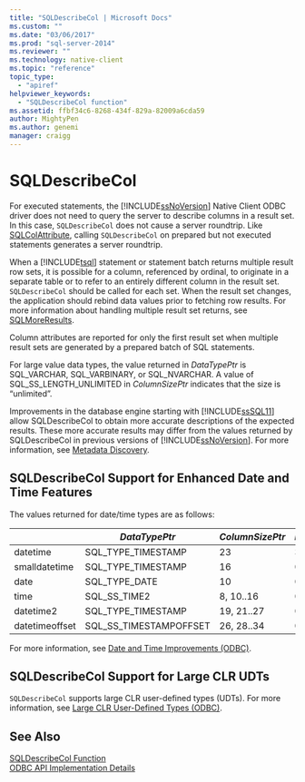 ```yaml
---
title: "SQLDescribeCol | Microsoft Docs"
ms.custom: ""
ms.date: "03/06/2017"
ms.prod: "sql-server-2014"
ms.reviewer: ""
ms.technology: native-client
ms.topic: "reference"
topic_type: 
  - "apiref"
helpviewer_keywords: 
  - "SQLDescribeCol function"
ms.assetid: ffbf34c6-8268-434f-829a-82009a6cda59
author: MightyPen
ms.author: genemi
manager: craigg
---
```

# SQLDescribeCol
  For executed statements, the [!INCLUDE[ssNoVersion](../../includes/ssnoversion-md.md)] Native Client ODBC driver does not need to query the server to describe columns in a result set. In this case, `SQLDescribeCol` does not cause a server roundtrip. Like [SQLColAttribute](sqlnumresultcols.md), calling `SQLDescribeCol` on prepared but not executed statements generates a server roundtrip.  
  
 When a [!INCLUDE[tsql](../../includes/tsql-md.md)] statement or statement batch returns multiple result row sets, it is possible for a column, referenced by ordinal, to originate in a separate table or to refer to an entirely different column in the result set. `SQLDescribeCol` should be called for each set. When the result set changes, the application should rebind data values prior to fetching row results. For more information about handling multiple result set returns, see [SQLMoreResults](sqlmoreresults.md).  
  
 Column attributes are reported for only the first result set when multiple result sets are generated by a prepared batch of SQL statements.  
  
 For large value data types, the value returned in *DataTypePtr* is SQL_VARCHAR, SQL_VARBINARY, or SQL_NVARCHAR. A value of SQL_SS_LENGTH_UNLIMITED in *ColumnSizePtr* indicates that the size is “unlimited”.  
  
 Improvements in the database engine starting with [!INCLUDE[ssSQL11](../../includes/sssql11-md.md)] allow SQLDescribeCol to obtain more accurate descriptions of the expected results. These more accurate results may differ from the values returned by SQLDescribeCol in previous versions of [!INCLUDE[ssNoVersion](../../includes/ssnoversion-md.md)]. For more information, see [Metadata Discovery](../native-client/features/metadata-discovery.md).  
  
## SQLDescribeCol Support for Enhanced Date and Time Features  
 The values returned for date/time types are as follows:  
  
||*DataTypePtr*|*ColumnSizePtr*|*DecimalDigitsPtr*|  
|-|-------------------|---------------------|------------------------|  
|datetime|SQL_TYPE_TIMESTAMP|23|3|  
|smalldatetime|SQL_TYPE_TIMESTAMP|16|0|  
|date|SQL_TYPE_DATE|10|0|  
|time|SQL_SS_TIME2|8, 10..16|0..7|  
|datetime2|SQL_TYPE_TIMESTAMP|19, 21..27|0..7|  
|datetimeoffset|SQL_SS_TIMESTAMPOFFSET|26, 28..34|0..7|  
  
 For more information, see [Date and Time Improvements &#40;ODBC&#41;](../native-client-odbc-date-time/date-and-time-improvements-odbc.md).  
  
## SQLDescribeCol Support for Large CLR UDTs  
 `SQLDescribeCol` supports large CLR user-defined types (UDTs). For more information, see [Large CLR User-Defined Types &#40;ODBC&#41;](../native-client/odbc/large-clr-user-defined-types-odbc.md).  
  
## See Also  
 [SQLDescribeCol Function](http://go.microsoft.com/fwlink/?LinkID=59338)   
 [ODBC API Implementation Details](odbc-api-implementation-details.md)  
  
  

